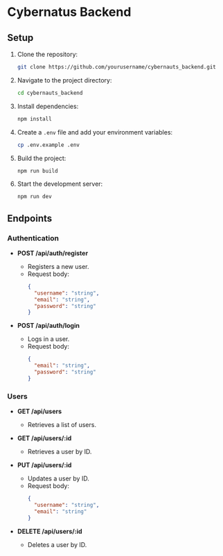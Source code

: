 # Cybernatus Backend

## Setup

1. Clone the repository:
   ```bash
   git clone https://github.com/yourusername/cybernauts_backend.git
   ```
2. Navigate to the project directory:
   ```bash
   cd cybernauts_backend
   ```
3. Install dependencies:
   ```bash
   npm install
   ```
4. Create a `.env` file and add your environment variables:
   ```bash
   cp .env.example .env
   ```
5. Build the project:
   ```bash
   npm run build
   ```
6. Start the development server:
   ```bash
   npm run dev
   ```

## Endpoints

### Authentication

- **POST /api/auth/register**

  - Registers a new user.
  - Request body:
    ```json
    {
      "username": "string",
      "email": "string",
      "password": "string"
    }
    ```

- **POST /api/auth/login**
  - Logs in a user.
  - Request body:
    ```json
    {
      "email": "string",
      "password": "string"
    }
    ```

### Users

- **GET /api/users**

  - Retrieves a list of users.

- **GET /api/users/:id**

  - Retrieves a user by ID.

- **PUT /api/users/:id**

  - Updates a user by ID.
  - Request body:
    ```json
    {
      "username": "string",
      "email": "string"
    }
    ```

- **DELETE /api/users/:id**
  - Deletes a user by ID.
